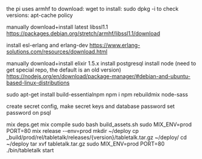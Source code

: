 the pi uses armhf
to download: wget
to install: sudo dpkg -i
to check versions: apt-cache policy

manually download+install latest libssl1.1
    https://packages.debian.org/stretch/armhf/libssl1.1/download

install esl-erlang and erlang-dev
    https://www.erlang-solutions.com/resources/download.html

manually download+install elixir 1.5.x
install postgresql
install node (need to get special repo, the default is an old version)
    https://nodejs.org/en/download/package-manager/#debian-and-ubuntu-based-linux-distributions

sudo apt-get install build-essentialnpm 
npm i
npm rebuildmix  node-sass

create secret config, make secret keys and database password
set password on psql

mix deps.get
mix compile
sudo bash build_assets.sh
sudo MIX_ENV=prod PORT=80 mix release --env=prod
mkdir ~/deploy
cp _build/prod/rel/tabletalk/releases/{version}/tabletalk.tar.gz ~/deploy/
cd ~/deploy
tar xvf tabletalk.tar.gz
sudo MIX_ENV=prod PORT=80 ./bin/tabletalk start

